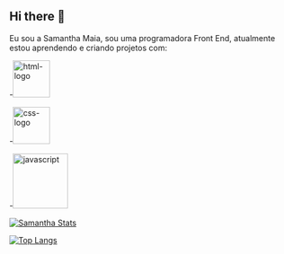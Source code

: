 ## Hi there 👋

Eu sou a Samantha Maia, sou uma programadora Front End, atualmente estou aprendendo e criando projetos com:

-<img src="https://img.shields.io/badge/HTML-239120?style=for-the-badge&logo=html5&logoColor=white" alt="html-logo" width="66px"/>

-<img src="https://img.shields.io/badge/CSS-239120?&style=for-the-badge&logo=css3&logoColor=white" alt="css-logo" width="66px">

-<img src="https://img.shields.io/badge/JavaScript-F7DF1E?style=for-the-badge&logo=javascript&logoColor=black" alt="javascript" width="98px">

[![Samantha Stats](https://github-readme-stats.vercel.app/api?username=samanthamaia)](https://github.com/anuraghazra/github-readme-stats)

[![Top Langs](https://github-readme-stats.vercel.app/api/top-langs/?username=samanthamaia)](https://github.com/anuraghazra/github-readme-stats)
